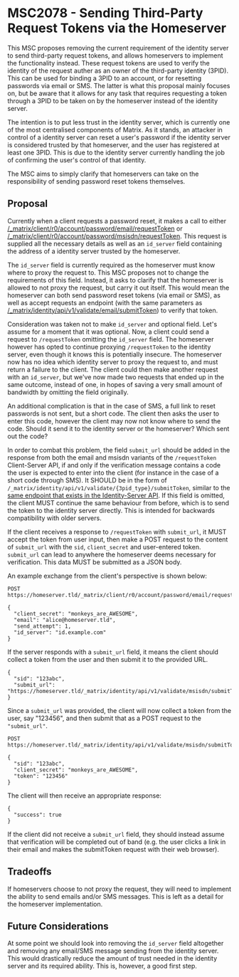 # MSC2078 - Sending Third-Party Request Tokens via the Homeserver

This MSC proposes removing the current requirement of the identity server to
send third-party request tokens, and allows homeservers to implement the
functionality instead. These request tokens are used to verify the identity of
the request auther as an owner of the third-party identity (3PID). This can be
used for binding a 3PID to an account, or for resetting passwords via email or
SMS. The latter is what this proposal mainly focuses on, but be aware that it
allows for any task that requires requesting a token through a 3PID to be
taken on by the homeserver instead of the identity server.

The intention is to put less trust in the identity server, which is currently
one of the most centralised components of Matrix. As it stands, an attacker in
control of a identity server can reset a user's password if the identity server
is considered trusted by that homeserver, and the user has registered at least
one 3PID. This is due to the identity server currently handling the job of
confirming the user's control of that identity.

The MSC aims to simply clarify that homeservers can take on the responsibility
of sending password reset tokens themselves.

## Proposal

Currently when a client requests a password reset, it makes a call to either
[/_matrix/client/r0/account/password/email/requestToken](https://matrix.org/docs/spec/client_server/r0.4.0.html#post-matrix-client-r0-account-password-email-requesttoken)
or
[/_matrix/client/r0/account/password/msisdn/requestToken](https://matrix.org/docs/spec/client_server/r0.4.0.html#post-matrix-client-r0-account-password-msisdn-requesttoken).
This request is supplied all the necessary details as well as an `id_server`
field containing the address of a identity server trusted by the homeserver.

The `id_server` field is currently required as the homeserver must know where
to proxy the request to. This MSC proposes not to change the requirements of
this field. Instead, it asks to clarify that the homeserver is allowed to not
proxy the request, but carry it out itself. This would mean the homeserver can
both send password reset tokens (via email or SMS), as well as accept requests
an endpoint (with the same parameters as
[/_matrix/identity/api/v1/validate/email/submitToken](https://matrix.org/docs/spec/identity_service/r0.1.0.html#post-matrix-identity-api-v1-validate-email-submittoken))
to verify that token.

Consideration was taken not to make `id_server` and optional field. Let's
assume for a moment that it was optional. Now, a client could send a request to
`/requestToken` omitting the `id_server` field. The homeserver however has
opted to continue proxying `/requestToken` to the identity server, even though
it knows this is potentially insecure. The homeserver now has no idea which
identity server to proxy the request to, and must return a failure to the
client. The client could then make another request with an `id_server`, but
we've now made two requests that ended up in the same outcome, instead of one,
in hopes of saving a very small amount of bandwidth by omitting the field
originally.

An additional complication is that in the case of SMS, a full link to reset
passwords is not sent, but a short code. The client then asks the user to enter
this code, however the client may now not know where to send the code. Should
it send it to the identity server or the homeserver? Which sent out the code?

In order to combat this problem, the field `submit_url` should be added in the
response from both the email and msisdn variants of the `/requestToken`
Client-Server API, if and only if the verification message contains a code the
user is expected to enter into the client (for instance in the case of a short
code through SMS). It SHOULD be in the form of
`/_matrix/identity/api/v1/validate/{3pid_type}/submitToken`, similar to the
[same endpoint that exists in the Identity-Server
API](https://matrix.org/docs/spec/identity_service/r0.1.0.html#post-matrix-identity-api-v1-validate-email-submittoken).
If this field is omitted, the client MUST continue the same behaviour from
before, which is to send the token to the identity server directly. This is
intended for backwards compatibility with older servers.

If the client receives a response to `/requestToken` with `submit_url`, it MUST
accept the token from user input, then make a POST request to the content of
`submit_url` with the `sid`, `client_secret` and user-entered token.
`submit_url` can lead to anywhere the homeserver deems necessary for
verification. This data MUST be submitted as a JSON body.

An example exchange from the client's perspective is shown below:

```
POST https://homeserver.tld/_matrix/client/r0/account/password/email/requestToken

{
  "client_secret": "monkeys_are_AWESOME",
  "email": "alice@homeserver.tld",
  "send_attempt": 1,
  "id_server": "id.example.com"
}
```

If the server responds with a `submit_url` field, it means the client should
collect a token from the user and then submit it to the provided URL.

```
{
  "sid": "123abc",
  "submit_url": "https://homeserver.tld/_matrix/identity/api/v1/validate/msisdn/submitToken"
}
```

Since a `submit_url` was provided, the client will now collect a token from the
user, say "123456", and then submit that as a POST request to the
`"submit_url"`.

```
POST https://homeserver.tld/_matrix/identity/api/v1/validate/msisdn/submitToken

{
  "sid": "123abc",
  "client_secret": "monkeys_are_AWESOME",
  "token": "123456"
}
```

The client will then receive an appropriate response:

```
{
  "success": true
}
```

If the client did not receive a `submit_url` field, they should instead assume
that verification will be completed out of band (e.g. the user clicks a link in
their email and makes the submitToken request with their web browser).

## Tradeoffs

If homeservers choose to not proxy the request, they will need to implement the
ability to send emails and/or SMS messages. This is left as a detail for the
homeserver implementation.

## Future Considerations

At some point we should look into removing the `id_server` field altogether and
removing any email/SMS message sending from the identity server. This would
drastically reduce the amount of trust needed in the identity server and its
required ability. This is, however, a good first step.
